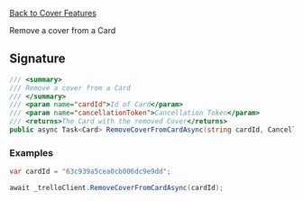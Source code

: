 [Back to Cover Features](TrelloClient#cover-features)

Remove a cover from a Card

## Signature
```cs
/// <summary>
/// Remove a cover from a Card
/// </summary>
/// <param name="cardId">Id of Card</param>
/// <param name="cancellationToken">Cancellation Token</param>
/// <returns>The Card with the removed Cover</returns>
public async Task<Card> RemoveCoverFromCardAsync(string cardId, CancellationToken cancellationToken = default) {...}
```
### Examples

```cs
var cardId = "63c939a5cea0cb006dc9e9dd";

await _trelloClient.RemoveCoverFromCardAsync(cardId);
```